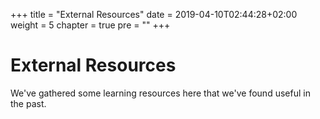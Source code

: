 +++
title = "External Resources"
date = 2019-04-10T02:44:28+02:00
weight = 5
chapter = true
pre = ""
+++

# External Resources

We've gathered some learning resources here that we've found useful in the past. 

